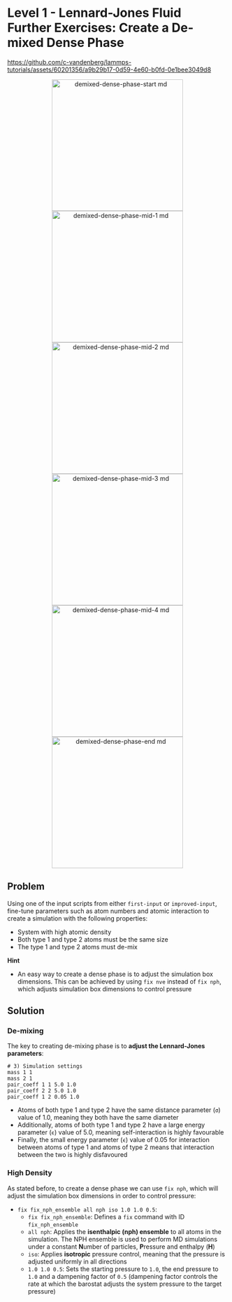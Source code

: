 # Level 1 - Lennard-Jones Fluid Further Exercises: Create a De-mixed Dense Phase



https://github.com/c-vandenberg/lammps-tutorials/assets/60201356/a9b29b17-0d59-4e60-b0fd-0e1bee3049d8

<p align="center">
  <img src="https://github.com/c-vandenberg/lammps-tutorials/assets/60201356/ba51bc3d-cb33-4f9e-a889-c873fb33c0b2" alt ="demixed-dense-phase-start md" width="300" />
  <img src="https://github.com/c-vandenberg/lammps-tutorials/assets/60201356/b7052e4f-1e6e-419d-96ef-ee2eb7a74ba2" alt ="demixed-dense-phase-mid-1 md" width="300" /> 
  <img src="https://github.com/c-vandenberg/lammps-tutorials/assets/60201356/e1b67198-8dba-4f1f-a45c-75577836fc6c" alt ="demixed-dense-phase-mid-2 md" width="300" />
  <img src="https://github.com/c-vandenberg/lammps-tutorials/assets/60201356/f38b7f00-706a-4e39-80fa-35bbebcde942" alt ="demixed-dense-phase-mid-3 md" width="300" />
  <img src="https://github.com/c-vandenberg/lammps-tutorials/assets/60201356/c5170fbd-6e58-4b40-aec2-ccc17270f191" alt ="demixed-dense-phase-mid-4 md" width="300" /> 
  <img src="https://github.com/c-vandenberg/lammps-tutorials/assets/60201356/07cbe6ca-e1c1-46d0-82b5-506af0cdbe4c" alt ="demixed-dense-phase-end md" width="300" />
</p>


## Problem
Using one of the input scripts from either `first-input` or `improved-input`, fine-tune parameters such as atom numbers and atomic interaction to create a simulation with the following properties:
* System with high atomic density
* Both type 1 and type 2 atoms must be the same size
* The type 1 and type 2 atoms must de-mix

**Hint**
* An easy way to create a dense phase is to adjust the simulation box dimensions. This can be achieved by using `fix nve` instead of `fix nph`, which adjusts simulation box dimensions to control pressure

## Solution

### De-mixing
The key to creating de-mixing phase is to **adjust the Lennard-Jones parameters**:

```
# 3) Simulation settings
mass 1 1
mass 2 1
pair_coeff 1 1 5.0 1.0
pair_coeff 2 2 5.0 1.0
pair_coeff 1 2 0.05 1.0
```

* Atoms of both type 1 and type 2 have the same distance parameter (`σ`) value of 1.0, meaning they both have the same diameter
* Additionally, atoms of both type 1 and type 2 have a large energy parameter (`ϵ`) value of 5.0, meaning self-interaction is highly favourable
* Finally, the small energy parameter (`ϵ`) value of 0.05 for interaction between atoms of type 1 and atoms of type 2 means that interaction between the two is highly disfavoured

### High Density
As stated before, to create a dense phase we can use `fix nph`, which will adjust the simulation box dimensions in order to control pressure:
* `fix fix_nph_ensemble all nph iso 1.0 1.0 0.5`:
  * `fix fix_nph_ensemble`: Defines a `fix` command with ID `fix_nph_ensemble`
  * `all nph`: Applies the **isenthalpic (nph) ensemble** to all atoms in the simulation. The NPH ensemble is used to perform MD simulations under a constant **N**umber of particles, **P**ressure and enthalpy (**H**)
  * `iso`: Applies **isotropic** pressure control, meaning that the pressure is adjusted uniformly in all directions
  * `1.0 1.0 0.5`: Sets the starting pressure to `1.0`, the end pressure to `1.0` and a dampening factor of `0.5` (dampening factor controls the rate at which the barostat adjusts the system pressure to the target pressure)
